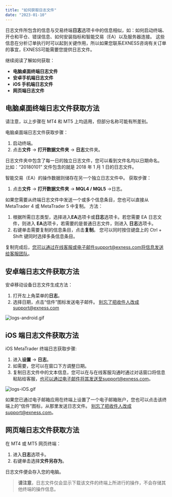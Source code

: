 ```yaml
---
title: "如何获取日志文件"
date: "2023-01-10"
---
```


日志文件所包含的信息与交易终端**日志**选项卡中的信息相似，如：如何启动终端、开仓和平仓、错误信息、如何安装指标和智能交易（EA）以及服务器连接。 这些信息在分析订单执行时可以起到关键作用，所以如果您联系EXNESS咨询有关订单的事宜，EXNESS可能需要您提供日志文件。

继续阅读了解如何获取：

- **电脑桌面终端日志文件**
- **安卓手机端日志文件**
- **iOS 手机端日志文件**
- **网页端日志文件**

## 电脑桌面终端日志文件获取方法

请注意，以上步骤在 MT4 和 MT5 上均适用，但部分名称可能有所差别。

电脑桌面端日志文件获取步骤：

1. 启动终端。
2. 点击**文件** → **打开数据文件夹** → **日志**文件夹。

日志文件夹中包含了每一日的独立日志文件，您可以看到文件名均以日期命名。 比如：“20180101” 文件包含的就是 2018 年 1 月 1 日的日志文件。

智能交易（EA）的操作数据则储存在另一个独立日志文件中。 获取步骤：

1. 点击**文件** → **打开数据文件夹** → **MQL4 / MQL5** →日志。

如果您需要从终端日志文件中发送一个或多个信息条目，您也可以直接从 MetaTrader 4 或 MetaTrader 5 中复制。 方法：

1. 根据所需日志类型，选择进入**EA**选项卡或**日志**选项卡。若您需要 EA 日志文件，则进入 **EA**选项卡，若需要的是普通日志文件，则进入 **日志**选项卡。
2. 右键单击需要复制的信息条目，点击**复制**。 您可以同时按住键盘上的 Ctrl + Shift 键同时选择多条信息条目。

复制完成后，您可以通过在线客服或电子邮件support@exness.com将信息发送给客服团队。

## 安卓端日志文件获取方法

安卓移动设备日志文件生成方法：

1. 打开左上角菜单的**日志**。
2. 选择日期，点击“信件”图标发送电子邮件。 别忘了把收件人改成support@exness.com

![logs-android.gif](https://testingcf.jsdelivr.net/gh/jarlin8/OSS@main/exhelp/logs-android.gif)

## iOS 端日志文件获取方法

iOS MetaTrader 终端日志获取步骤:

1. 进入**设置** → **日志**。
2. 如需要，您可以在窗口下方调整日期。
3. 复制日志文件中的文本信息，您可以在与在线客服沟通时通过对话窗口将信息粘贴给客服，也可以通过电子邮件将其发送至support@exness.com。

![logs-iOS.gif](https://testingcf.jsdelivr.net/gh/jarlin8/OSS@main/exhelp/logs-iOS.gif)

如果您已通过电子邮箱应用在终端上设置了一个电子邮箱账户，您也可以点击该终端上的“信件”图标，从那里发送日志文件。 别忘了把收件人改成support@exness.com。

## 网页端日志文件获取方法

在 MT4 或 MT5 网页终端：

1. 进入**日志**选项卡。
2. 右键单击选择**文件另存为**。

日志文件便会存入您的电脑。

> **请注意**，日志文件仅会显示下载该文件的终端上所进行的操作，不会存储其他终端的操作信息。
